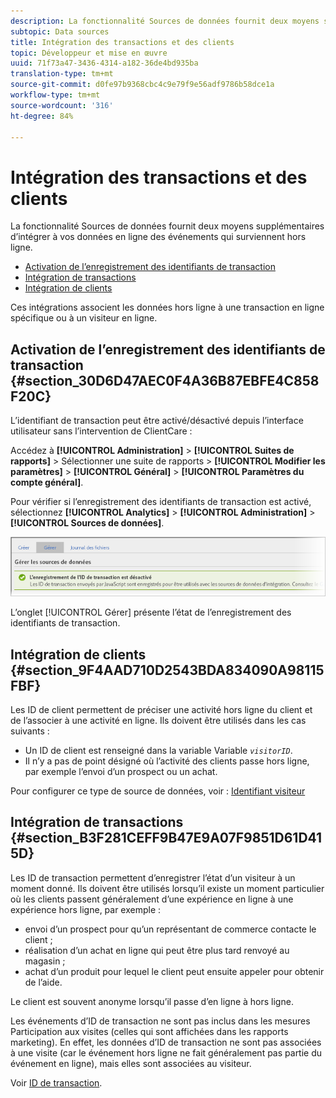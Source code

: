 ```yaml
---
description: La fonctionnalité Sources de données fournit deux moyens supplémentaires d’intégrer à vos données en ligne des événements qui surviennent hors ligne.
subtopic: Data sources
title: Intégration des transactions et des clients
topic: Développeur et mise en œuvre
uuid: 71f73a47-3436-4314-a182-36de4bd935ba
translation-type: tm+mt
source-git-commit: d0fe97b9368cbc4c9e79f9e56adf9786b58dce1a
workflow-type: tm+mt
source-wordcount: '316'
ht-degree: 84%

---
```



# Intégration des transactions et des clients

La fonctionnalité Sources de données fournit deux moyens supplémentaires d’intégrer à vos données en ligne des événements qui surviennent hors ligne.

* [Activation de l’enregistrement des identifiants de transaction](/help/import/c-data-sources/datasrc-integrating-offline-data.md#section_30D6D47AEC0F4A36B87EBFE4C858F20C)
* [Intégration de transactions](/help/import/c-data-sources/datasrc-integrating-offline-data.md#section_B3F281CEFF9B47E9A07F9851D61D415D)
* [Intégration de clients](/help/import/c-data-sources/datasrc-integrating-offline-data.md#section_9F4AAD710D2543BDA834090A98115FBF)

Ces intégrations associent les données hors ligne à une transaction en ligne spécifique ou à un visiteur en ligne.

## Activation de l’enregistrement des identifiants de transaction {#section_30D6D47AEC0F4A36B87EBFE4C858F20C}

L’identifiant de transaction peut être activé/désactivé depuis l’interface utilisateur sans l’intervention de ClientCare :

Accédez à **[!UICONTROL Administration]** > **[!UICONTROL Suites de rapports]** > Sélectionner une suite de rapports > **[!UICONTROL Modifier les paramètres]** > **[!UICONTROL Général]** > **[!UICONTROL Paramètres du compte général]**.

<!-- 

<p>When contacting Customer Care, be prepared to provide the following information: </p> 
<ul id="ul_C425C7A074484650AFCCF0425E8E3F47"> 
 <li id="li_7640C0C4DF0C49749A3C37E5461DC22F">Report Suite ID of the data source for which you need transaction ID recording enabled. <p>In Data Sources, the report suite ID is the first part of the login appended by a random number that identifies the specific data source that was set up. For example, <code> RSID-drmossdev5 Login-drmossdev5_0001343430</code>. </p> </li> 
 <li id="li_4FB0E3EC7BE94A2DBEE9063365A71C9C">The Transaction ID expiration window (described in <a href="/help/import/c-data-sources/datasrc-tid-visitor-profile.md"  > Transaction ID and Visitor Profiles</a>). By default this is 90 days, but it can be extended to up to 2 years. </li> 
</ul>

 -->

Pour vérifier si l’enregistrement des identifiants de transaction est activé, sélectionnez **[!UICONTROL Analytics]** > **[!UICONTROL Administration]** > **[!UICONTROL Sources de données]**.

![](assets/transaction-ID-recording-active.png)

L’onglet [!UICONTROL Gérer] présente l’état de l’enregistrement des identifiants de transaction.

## Intégration de clients {#section_9F4AAD710D2543BDA834090A98115FBF}

Les ID de client permettent de préciser une activité hors ligne du client et de l’associer à une activité en ligne. Ils doivent être utilisés dans les cas suivants :

* Un ID de client est renseigné dans la variable Variable *`visitorID`*.
* Il n’y a pas de point désigné où l’activité des clients passe hors ligne, par exemple l’envoi d’un prospect ou un achat.

Pour configurer ce type de source de données, voir : [Identifiant visiteur](/help/import/c-data-sources/c-datasrc-types/datasrc-visitorid.md)

## Intégration de transactions {#section_B3F281CEFF9B47E9A07F9851D61D415D}

Les ID de transaction permettent d’enregistrer l’état d’un visiteur à un moment donné. Ils doivent être utilisés lorsqu’il existe un moment particulier où les clients passent généralement d’une expérience en ligne à une expérience hors ligne, par exemple :

* envoi d’un prospect pour qu’un représentant de commerce contacte le client ;
* réalisation d’un achat en ligne qui peut être plus tard renvoyé au magasin ;
* achat d’un produit pour lequel le client peut ensuite appeler pour obtenir de l’aide.

Le client est souvent anonyme lorsqu’il passe d’en ligne à hors ligne.

Les événements d’ID de transaction ne sont pas inclus dans les mesures Participation aux visites (celles qui sont affichées dans les rapports marketing). En effet, les données d’ID de transaction ne sont pas associées à une visite (car le événement hors ligne ne fait généralement pas partie du événement en ligne), mais elles sont associées au visiteur.

Voir [ID de transaction](/help/import/c-data-sources/c-datasrc-types/datasrc-transactionid.md).
